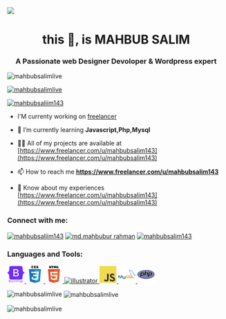 <img src="https://scontent.fdac11-2.fna.fbcdn.net/v/t39.30808-6/460390528_8716808198352524_147155895008612182_n.jpg?_nc_cat=109&ccb=1-7&_nc_sid=127cfc&_nc_eui2=AeEnbT3k3u7kw1QqjQXSYBVfPWglENFkluY9aCUQ0WSW5jry9fLJghfiUERUvxaRzy07RWxNvYKKwsRX8GoaqUVV&_nc_ohc=_P7aH3D0sxIQ7kNvgHlSYcz&_nc_ht=scontent.fdac11-2.fna&_nc_gid=AmcdfYMnBuDm_Liq2k52KlT&oh=00_AYCvGuT9dCRnKyhhwSaO8zKFeqWM-Oj9cQi_45xO4iySwg&oe=66EE8956">
<h1 align="center">this 👋, is MAHBUB SALIM</h1>
<h3 align="center">A Passionate web Designer Devoloper & Wordpress expert</h3>

<p align="left"> <img src="https://komarev.com/ghpvc/?username=mahbubsalimlive&label=Profile%20views&color=0e75b6&style=flat" alt="mahbubsalimlive" /> </p>

<p align="left"> <a href="https://github.com/ryo-ma/github-profile-trophy"><img src="https://github-profile-trophy.vercel.app/?username=mahbubsalimlive" alt="mahbubsalimlive" /></a> </p>

<p align="left"> <a href="https://twitter.com/mahbubsaliim143" target="blank"><img src="https://img.shields.io/twitter/follow/mahbubsaliim143?logo=twitter&style=for-the-badge" alt="mahbubsaliim143" /></a> </p>

- I'M currenty working on [freelancer](https://www.freelancer.com/u/mahbubsalim143)

- 🌱 I’m currently learning **Javascript,Php,Mysql**

- 👨‍💻 All of my projects are available at [https://www.freelancer.com/u/mahbubsalim143](https://www.freelancer.com/u/mahbubsalim143)

- 📫 How to reach me **https://www.freelancer.com/u/mahbubsalim143**

- 📄 Know about my experiences [https://www.freelancer.com/u/mahbubsalim143](https://www.freelancer.com/u/mahbubsalim143)

<h3 align="left">Connect with me:</h3>
<p align="left">
<a href="https://twitter.com/mahbubsaliim143" target="blank"><img align="center" src="https://raw.githubusercontent.com/rahuldkjain/github-profile-readme-generator/master/src/images/icons/Social/twitter.svg" alt="mahbubsaliim143" height="30" width="40" /></a>
<a href="https://fb.com/md.mahbubur rahman" target="blank"><img align="center" src="https://raw.githubusercontent.com/rahuldkjain/github-profile-readme-generator/master/src/images/icons/Social/facebook.svg" alt="md.mahbubur rahman" height="30" width="40" /></a>
<a href="https://instagram.com/mahbubsalim143" target="blank"><img align="center" src="https://raw.githubusercontent.com/rahuldkjain/github-profile-readme-generator/master/src/images/icons/Social/instagram.svg" alt="mahbubsalim143" height="30" width="40" /></a>
</p>

<h3 align="left">Languages and Tools:</h3>
<p align="left"> <a href="https://getbootstrap.com" target="_blank" rel="noreferrer"> <img src="https://raw.githubusercontent.com/devicons/devicon/master/icons/bootstrap/bootstrap-plain-wordmark.svg" alt="bootstrap" width="40" height="40"/> </a> <a href="https://www.w3schools.com/css/" target="_blank" rel="noreferrer"> <img src="https://raw.githubusercontent.com/devicons/devicon/master/icons/css3/css3-original-wordmark.svg" alt="css3" width="40" height="40"/> </a> <a href="https://www.w3.org/html/" target="_blank" rel="noreferrer"> <img src="https://raw.githubusercontent.com/devicons/devicon/master/icons/html5/html5-original-wordmark.svg" alt="html5" width="40" height="40"/> </a> <a href="https://www.adobe.com/in/products/illustrator.html" target="_blank" rel="noreferrer"> <img src="https://www.vectorlogo.zone/logos/adobe_illustrator/adobe_illustrator-icon.svg" alt="illustrator" width="40" height="40"/> </a> <a href="https://developer.mozilla.org/en-US/docs/Web/JavaScript" target="_blank" rel="noreferrer"> <img src="https://raw.githubusercontent.com/devicons/devicon/master/icons/javascript/javascript-original.svg" alt="javascript" width="40" height="40"/> </a> <a href="https://www.mysql.com/" target="_blank" rel="noreferrer"> <img src="https://raw.githubusercontent.com/devicons/devicon/master/icons/mysql/mysql-original-wordmark.svg" alt="mysql" width="40" height="40"/> </a> <a href="https://www.php.net" target="_blank" rel="noreferrer"> <img src="https://raw.githubusercontent.com/devicons/devicon/master/icons/php/php-original.svg" alt="php" width="40" height="40"/> </a> </p>

<p><img align="left" src="https://github-readme-stats.vercel.app/api/top-langs?username=mahbubsalimlive&show_icons=true&locale=en&layout=compact" alt="mahbubsalimlive" /></p>

<p>&nbsp;<img align="center" src="https://github-readme-stats.vercel.app/api?username=mahbubsalimlive&show_icons=true&locale=en" alt="mahbubsalimlive" /></p>

<p><img align="center" src="https://github-readme-streak-stats.herokuapp.com/?user=mahbubsalimlive&" alt="mahbubsalimlive" /></p>
